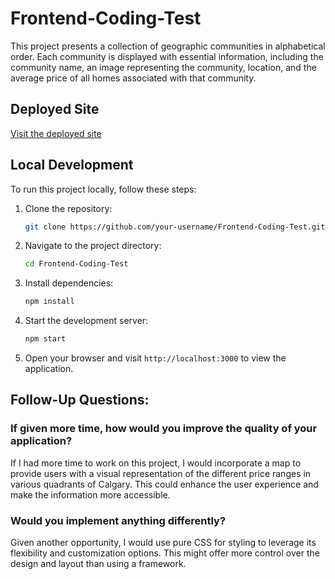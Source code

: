 # Frontend-Coding-Test

This project presents a collection of geographic communities in alphabetical order. Each community is displayed with essential information, including the community name, an image representing the community, location, and the average price of all homes associated with that community.

## Deployed Site
[Visit the deployed site](https://frontend-coding-test-nine.vercel.app/)

## Local Development

To run this project locally, follow these steps:

1. Clone the repository:

    ```bash
    git clone https://github.com/your-username/Frontend-Coding-Test.git
    ```

2. Navigate to the project directory:

    ```bash
    cd Frontend-Coding-Test
    ```

3. Install dependencies:

    ```bash
    npm install
    ```

4. Start the development server:

    ```bash
    npm start
    ```

5. Open your browser and visit `http://localhost:3000` to view the application.

## Follow-Up Questions:

### If given more time, how would you improve the quality of your application? 

If I had more time to work on this project, I would incorporate a map to provide users with a visual representation of the different price ranges in various quadrants of Calgary. This could enhance the user experience and make the information more accessible.

### Would you implement anything differently?

Given another opportunity, I would use pure CSS for styling to leverage its flexibility and customization options. This might offer more control over the design and layout than using a framework.
